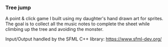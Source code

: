 <h3>Tree jump</h3>

A point & click game I built using my daughter's hand drawn art for sprites. The goal is to collect all the music notes to complete the sheet while climbing up the tree and avoiding the monster. 

Input/Output handled by the SFML C++ library: https://www.sfml-dev.org/
